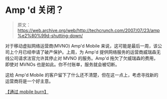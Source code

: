 # Amp 'd 关闭？

> 原文：<https://web.archive.org/web/http://techcrunch.com/2007/07/23/amp%e2%80%99d-shutting-down/>

对于移动虚拟网络运营商(MVNO) Amp'd Mobile 来说，这可能是最后一周，该公司上个月已经申请了破产保护。上周，为 Amp'd 提供网络服务的运营商威瑞森无线公司请求法官允许其停止对 MVNO 的服务。Amp'd 拖欠了欠威瑞森的费用，即使对 MVNOs 也是如此。你不付账单，服务就会被切断。

这给 Amp'd Mobile 的客户留下了什么还不清楚，但在这一点上，考虑寻找新的运营商将是一个好主意。

[【通过 mobile burn】](https://web.archive.org/web/20150523075939/http://www.mobileburn.com/news.jsp?Id=3549&source=HOME)